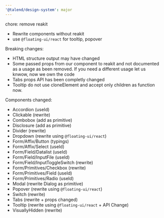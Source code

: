 ```yaml
---
'@talend/design-system': major
---
```


chore: remove reakit

* Rewrite components without reakit
* use `@floating-ui/react` for tooltip, popover

Breaking changes:
* HTML structure output may have changed
* Some passed props from our component to reakit and not documented as a usage as been removed. If you need a different usage let us knwow, now we own the code
* Tabs props API has been completly changed
* Tooltip do not use cloneElement and accept only children as function now.

Components changed:
* Accordion (useId)
* Clickable (rewrite)
* Combobox (add as primitive)
* Disclosure (add as primitive)
* Divider (rewrite)
* Dropdown (rewrite using `@floating-ui/react`)
* Form/Affix/Button (typings)
* Form/Affix/Select (useId)
* Form/Field/Datalist (useId)
* Form/Field/InputFile (useId)
* Form/Field/InputToggleSwitch (rewrite)
* Form/Primitives/Checkbox (rewrite)
* Form/Primitives/Field (useId)
* Form/Primitives/Radio (useId)
* Modal (rewrite Dialog as primitive)
* Popover (rewrite using `@floating-ui/react`)
* Switch (rewrite)
* Tabs (rewrite + props changed)
* Tooltip (rewrite using `@floating-ui/react` + API Change)
* VisuallyHidden (rewrite)